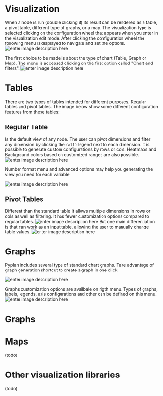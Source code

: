 # Visualization
When a node is run (double clicking it) its result can be rendered as a table, a pivot table, different type of graphs, or a map.
The visualization type is selected clicking on the configuration wheel that appears when you enter in the visualization edit mode. After clicking the configuration wheel the following menu is displayed to navigate and set the options.
![enter image description here](http://img.pyplan.org/viz-edit2.png)

The first choice to be made is about the type of chart (Table, Graph or Map). The menu is accessed clicking on the first option called "Chart and filters".
![enter image description here](http://img.pyplan.org/viz-viz-type1.png)


# Tables
There are two types of tables intended for different purposes. 
Regular tables and pivot tables.
The image below show some different configuration features from these tables:


## Regular Table
Is the default view of any node. The user can pivot dimensions and filter any dimension by clicking the `(all)` legend next to each dimension.
It is possible to generate custom configurations by rows or cols. Heatmaps and Background colors based on customized ranges are also possible.
 ![enter image description here](http://img.pyplan.org/viz-table-standard.png)
 
Number format menu and advanced options may help you generating the view you need for each variable

![enter image description here](http://img.pyplan.org/Vizua_tables_format.png)
## Pivot Tables
Different than the standard table It allows multiple dimensions in rows or cols as well as filtering.
It has fewer customization options compared to regular tables.
![enter image description here](http://img.pyplan.org/viz-tables-dif1.png)
But one main differentiation is that can work as an input table, allowing the user to manually change table values.
![enter image description here](http://img.pyplan.org/viz-edit-table.png)
# Graphs
Pyplan includes several type of standard chart graphs.
Take advantage of graph generation shortcut to create a graph in one click

![enter image description here](http://img.pyplan.org/Visua_table_n_graph.png)

Graphs customization options are availbale on rigth menu. 
Types of graphs, labels, legends, axis configurations and other can be defined on this menu.
 ![enter image description here](http://img.pyplan.org/Visua_graph_cust.png)
# Graphs
# Maps
(todo)
# Other visualization libraries
(todo)




<!--stackedit_data:
eyJoaXN0b3J5IjpbMTQ1ODE5ODQ2NywxMTU0MzIzOTg2LDMwNz
cxMTkyNSw0NTM5MTkzMDYsMTM5MjM2ODUzOCwtNjQ1NzYxMTIz
LDEwMTE2OTYzNzIsLTcxNjExMDczOCwtMTEyMjg5MDY5NSwtNz
Q0OTIwODIxLC0xMTIyODkwNjk1LC03NDQ5MjA4MjEsLTc3OTAx
ODYzOSwtMjExODk3NjExMiwxOTQ4OTc1OTgxLDExNTUwOTEzNz
EsLTEwOTU1NzcxNTIsMTE5NjA2NTcyMSwtMjgyOTM5NDYyLDMz
MTU3NTk0OV19
-->